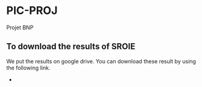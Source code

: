 # PIC-PROJ
Projet BNP

## To download the results of SROIE
We put the results on google drive. You can download these result by using the following link.

* 

